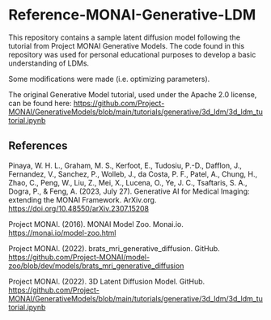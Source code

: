 # Reference-MONAI-Generative-LDM

This repository contains a sample latent diffusion model following the tutorial from Project MONAI Generative Models. The code found in this repository was used for personal educational purposes to develop a basic understanding of LDMs.

Some modifications were made (i.e. optimizing parameters).



The original Generative Model tutorial, used under the Apache 2.0 license, can be found here: https://github.com/Project-MONAI/GenerativeModels/blob/main/tutorials/generative/3d_ldm/3d_ldm_tutorial.ipynb

## References

Pinaya, W. H. L., Graham, M. S., Kerfoot, E., Tudosiu, P.-D., Dafflon, J., Fernandez, V., Sanchez, P., Wolleb, J., da Costa, P. F., Patel, A., Chung, H., Zhao, C., Peng, W., Liu, Z., Mei, X., Lucena, O., Ye, J. C., Tsaftaris, S. A., Dogra, P., & Feng, A. (2023, July 27). Generative AI for Medical Imaging: extending the MONAI Framework. ArXiv.org. https://doi.org/10.48550/arXiv.2307.15208

Project MONAI. (2016). MONAI Model Zoo. Monai.io. https://monai.io/model-zoo.html

Project MONAI. (2022). brats_mri_generative_diffusion. GitHub. https://github.com/Project-MONAI/model-zoo/blob/dev/models/brats_mri_generative_diffusion

Project MONAI. (2022). 3D Latent Diffusion Model. GitHub. https://github.com/Project-MONAI/GenerativeModels/blob/main/tutorials/generative/3d_ldm/3d_ldm_tutorial.ipynb
